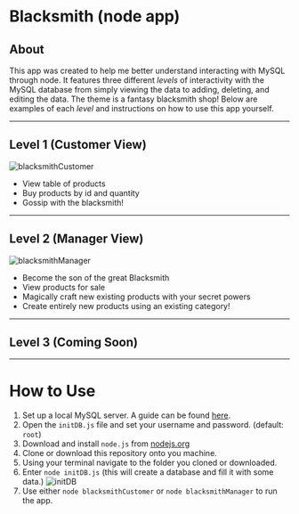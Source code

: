 # Blacksmith (node app)
## About
This app was created to help me better understand interacting with MySQL through node. It features three different <i>levels</i> of interactivity with the MySQL database from simply viewing the data to adding, deleting, and editing the data. The theme is a fantasy blacksmith shop! Below are examples of each <i>level</i> and instructions on how to use this app yourself.

---
## Level 1 (Customer View)
![blacksmithCustomer](https://user-images.githubusercontent.com/47482104/57575290-a1d90380-7415-11e9-9158-b812ffb249b9.gif)
* View table of products
* Buy products by id and quantity
* Gossip with the blacksmith!

---

## Level 2 (Manager View)
![blacksmithManager](https://user-images.githubusercontent.com/47482104/57575288-a0a7d680-7415-11e9-96f5-5fe04d1b112b.gif)
* Become the son of the great Blacksmith
* View products for sale
* Magically craft new existing products with your secret powers
* Create entirely new products using an existing category!
---
## Level 3 (Coming Soon)
---

# How to Use
1. Set up a local MySQL server. A guide can be found [here](https://dev.mysql.com/doc/workbench/en/wb-getting-started-tutorial-create-connection.html).
2. Open the `initDB.js` file and set your username and password. (default: `root`)
3. Download and install `node.js` from [nodejs.org](https://nodejs.org/en/)
4. Clone or download this repository onto you machine.
5. Using your terminal navigate to the folder you cloned or downloaded.
6. Enter `node initDB.js` (this will create a database and fill it with some data.)
![initDB](https://user-images.githubusercontent.com/47482104/57575287-9ede1300-7415-11e9-98ec-40f34beda7d5.gif)
7. Use either `node blacksmithCustomer` or `node blacksmithManager` to run the app.
